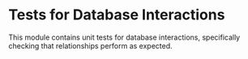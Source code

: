 # Tests for Database Interactions
This module contains unit tests for database interactions, specifically checking that relationships perform as expected.

